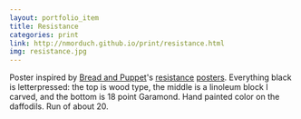 ```yaml
---
layout: portfolio_item
title: Resistance
categories: print
link: http://nmorduch.github.io/print/resistance.html
img: resistance.jpg
---
```


Poster inspired by [Bread and Puppet](http://breadandpuppet.org/)'s [resistance](http://cdn.shopify.com/s/files/1/0080/8552/products/IMG_7383.jpg?3884) [posters](http://theyesmenfixtheworld.com/guide/images/thumb/Resistance.jpg/283px-Resistance.jpg). Everything black is letterpressed: the top is wood type, the middle is a linoleum block I carved, and the bottom is 18 point Garamond. Hand painted color on the daffodils. Run of about 20.
